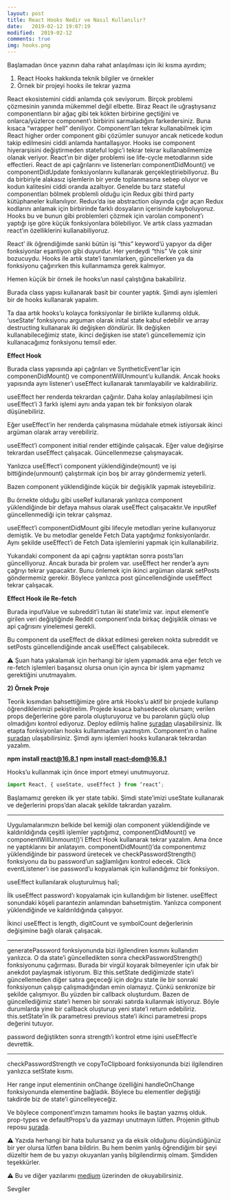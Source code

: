 ```yaml
---
layout: post
title: React Hooks Nedir ve Nasıl Kullanılır?
date:   2019-02-12 19:07:19
modified:  2019-02-12
comments: true
img: hooks.png
---
```


Başlamadan önce yazının daha rahat anlaşılması için iki kısma ayırdım;

1. React Hooks hakkında teknik bilgiler ve örnekler
2. Örnek bir projeyi hooks ile tekrar yazma

React ekosistemini ciddi anlamda çok seviyorum. Birçok problemi çözmesinin yanında mükemmel değil elbette. Biraz React ile uğraştıysanız componentların bir ağaç gibi tek kökten birbirine geçtiğini ve onlarca/yüzlerce component’ı birbirini sarmaladığını farkedersiniz. Buna kısaca “wrapper hell” deniliyor. Component’ları tekrar kullanabilmek içim React higher order component gibi çözümler sunuyor ancak neticede kodun takip edilmesini ciddi anlamda hantallaşıyor. Hooks ise component hiyerarşisini değiştirmeden stateful logic’i tekrar tekrar kullanabilmemize olanak veriyor. React’ın bir diğer problemi ise life-cycle metodlarının side effectleri. React de api çağrılarını ve listenerları componentDidMount() ve componentDidUpdate fonksiyonlarını kullanarak gerçekleştiriebiliyoruz. Bu da birbiriyle alakasız işlemlerin bir yerde toplanmasına sebep oluyor ve kodun kalitesini ciddi oranda azaltıyor. Genelde bu tarz stateful componentları bölmek problemli olduğu için Redux gibi third party kütüphaneler kullanılıyor. Redux’da ise abstraction olayında çığır açan Redux kodlarını anlamak için birbirinde farklı dosyaların içerisinde kayboluyoruz. Hooks bu ve bunun gibi problemleri çözmek için varolan component’ı yaptığı işe göre küçük fonksiyonlara bölebiliyor. Ve artık class yazmadan react’ın özelliklerini kullanabiliyoruz.

React’ ilk öğrendiğimde sanki bütün işi “this” keyword’ü yapıyor da diğer fonksiyonlar eşantiyon gibi duyurdur. Her yerdeydi “this” Ve çok sinir bozucuydu. Hooks ile artık state’i tanımlarken, güncellerken ya da fonksiyonu çağırırken this kullanmamıza gerek kalmıyor.

<script src="https://gist.github.com/ebrugulec/b69a86751a61a9691b2a9814a1e22c79.js"></script>

Hemen küçük bir örnek ile hooks’un nasıl çalıştığına bakabiliriz.

<script src="https://gist.github.com/ebrugulec/bd16cd625bc665853622058cbbfc7d02.js"></script>

Burada class yapısı kullanarak basit bir counter yaptık. Şimdi aynı işlemleri bir de hooks kullanarak yapalım.

<script src="https://gist.github.com/ebrugulec/d4b26a58ae2d3b14bb8f191ae4fb8c8e.js"></script>

Ta daa artık hooks’u kolayca fonksiyonlar ile birlikte kullanmış olduk. ‘useState’ fonksiyonu arguman olarak inital state kabul edebilir ve array destructing kullanarak iki değişken döndürür. İlk değişken kullanabileceğimiz state, ikinci değişken ise state’i güncellememiz için kullanacağımız fonksiyonu temsil eder.

**Effect Hook**

<script src="https://gist.github.com/ebrugulec/3713bbe0800d8116c1e8ade857c4c4e3.js"></script>

Burada class yapısında api çağrıları ve SyntheticEvent’lar için componenDidMount() ve componentWillUnmount’u kullandık. Ancak hooks yapısında aynı listener’ı useEffect kullanarak tanımlayabilir ve kaldırabiliriz.

useEffect her renderda tekrardan çağırılır. Daha kolay anlaşılabilmesi için useEffect’i 3 farklı işlemi aynı anda yapan tek bir fonksiyon olarak düşünebiliriz.

Eğer useEffect’in her renderda çalışmasına müdahale etmek istiyorsak ikinci argüman olarak array verebiliriz.

<script src="https://gist.github.com/ebrugulec/e4ffeca95406a9b7cd951145cd5d0161.js"></script>

useEffect’i component initial render ettiğinde çalışacak. Eğer value değişirse tekrardan useEffect çalışacak. Güncellenmezse çalışmayacak.

Yanlızca useEffect’i component yüklendiğinde(mount) ve işi bittiğinde(unmount) çalıştırmak için boş bir array göndermemiz yeterli.

<script src="https://gist.github.com/ebrugulec/c0f72e1bd349180fb94a2616f78384b4.js"></script>

Bazen component yüklendiğinde küçük bir değişiklik yapmak isteyebiliriz.

<script src="https://gist.github.com/ebrugulec/aa173daf7d2519579323dcebd1832ebe.js"></script>

Bu örnekte olduğu gibi useRef kullanarak yanlızca component yüklendiğinde bir defaya mahsus olarak useEffect çalışacaktır.Ve inputRef güncellenmediği için tekrar çalışmaz.

useEffect’i componentDidMount gibi lifecyle metodları yerine kullanıyoruz demiştik. Ve bu metodlar genelde Fetch Data yaptığımız fonksiyonlardır. Aynı şekilde useEffect’i de Fetch Data işlemlerini yapmak için kullanabiliriz.

<script src="https://gist.github.com/ebrugulec/b8309eb3c6d7c6203de87598dc35a350.js"></script>

Yukarıdaki component da api çağrısı yaptıktan sonra posts’ları güncelliyoruz. Ancak burada bir prolem var. useEffect her render’a aynı çağrıyı tekrar yapacaktır. Bunu önlemek için ikinci argüman olarak setPosts göndermemiz gerekir. Böylece yanlızca post güncellendiğinde useEffect tekrar çalışacak.

**Effect Hook ile Re-fetch**

<script src="https://gist.github.com/ebrugulec/4da3e58d7525c5ad8f4b04f8793f7b08.js"></script>

Burada inputValue ve subreddit’i tutan iki state’imiz var. input element’e girilen veri değiştiğinde Reddit component’ında birkaç değişiklik olması ve api çağrısını yinelemesi gerekli.

<script src="https://gist.github.com/ebrugulec/ccb1faf491978469fb1a5c792a491884.js"></script>

Bu component da useEffect de dikkat edilmesi gereken nokta subreddit ve setPosts güncellendiğinde ancak useEffect çalışabilecek.

⚠️ Şuan hata yakalamak için herhangi bir işlem yapmadık ama eğer fetch ve re-fetch işlemleri başarısız olursa onun için ayrıca bir işlem yapmamız gerektiğini unutmayalım.

**2) Örnek Proje**

Teorik kısımdan bahsettiğimize göre artık Hooks’u aktif bir projede kullanıp öğrendiklerimizi pekiştirelim. Projede kısaca bahsedecek olursam; verilen props değerlerine göre parola oluşturuyoruz ve bu parolanın güçlü olup olmadığını kontrol ediyoruz. Deploy edilmiş haline [şuradan](http://ebrugulec.com/react-password-generator/) ulaşabilirsiniz. İlk etapta fonksiyonları hooks kullanmadan yazmıştım. Component’ın o haline [şuradan](https://github.com/ebrugulec/react-password-generator/blob/c9f6e2d15040aefcb527baa3021e50019b731452/src/components/PasswordGenerator.js) ulaşabilirsiniz. Şimdi aynı işlemleri hooks kullanarak tekrardan yazalım.

**npm install react@16.8.1**
**npm install react-dom@16.8.1**

Hooks’u kullanmak için önce import etmeyi unutmuyoruz.

```javascript
import React, { useState, useEffect } from ‘react’;
```

<script src="https://gist.github.com/ebrugulec/8c87b440cffec2191ee6962881b6697d.js"></script>

Başlamamız gereken ilk yer state tabiki. Şimdi state’imizi useState kullanarak ve değerlerini props’dan alacak şekilde takrardan yazalım.

<script src="https://gist.github.com/ebrugulec/fb69b9c04fb5e3d88c0897fbeebdbbfb.js"></script>

---

Uygulamalarımızın belkide bel kemiği olan component yüklendiğinde ve kaldırıldığında çeşitli işlemler yaptığımız, componentDidMount() ve componentWillUnmount()’i Effect Hook kullanarak tekrar yazalım. Ama önce ne yaptıklarını bir anlatayım. componentDidMount()’da componentımız yüklendiğinde bir password üretecek ve checkPasswordStrength() fonksiyonu da bu password’un sağlamlığını kontrol edecek. Click eventListener’ı ise password’u kopyalamak için kullandığımız bir fonksiyon.

<script src="https://gist.github.com/ebrugulec/3221e0d69ed1b076925c1345344e2f06.js"></script>

useEffect kullanılarak oluşturulmuş hali;

<script src="https://gist.github.com/ebrugulec/a3896497305ebb77babd5ecc028c60bc.js"></script>

İlk useEffect password’ı kopyalamak için kullandığım bir listener. useEffect sonundaki köşeli parantezin anlamından bahsetmiştim. Yanlızca component yüklendiğinde ve kaldırıldığında çalışıyor.

İkinci useEffect is length, digitCount ve symbolCount değerlerinin değişimine bağlı olarak çalışacak.

---

<script src="https://gist.github.com/ebrugulec/08762151ebf64ea423f467459c2e203a.js"></script>

generatePassword fonksiyonunda bizi ilgilendiren kısmını kullandım yanlızca. O da state’i güncelledikten sonra checkPasswordStrength() fonksiyonunu çağırması. Burada bir virgül koyarak bilmeyenler için ufak bir anekdot paylaşmak istiyorum. Biz this.setState dediğimizde state’i güncellemeden diğer satıra geçeceği için doğru state ile bir sonraki fonksiyonun çalışıp çalışmadığından emin olamayız. Çünkü senkronize bir şekilde çalışmıyor. Bu yüzden bir callback oluşturdum. Bazen de güncellediğimiz state’i hemen bir sonraki satırda kullanmak istiyoruz. Böyle durumlarda yine bir callback oluşturup yeni state’i return edebiliriz. this.setState’in ilk parametresi previous state’i ikinci parametresi props değerini tutuyor.

<script src="https://gist.github.com/ebrugulec/7c4df1836d02d9461f5a863cebf67f9b.js"></script>

password değiştikten sonra strength’i kontrol etme işini useEffect’e devrettik.

---

<script src="https://gist.github.com/ebrugulec/e98febeec4f6c4ffe7fcfed6353e444d.js"></script>

checkPasswordStrength ve copyToClipboard fonksiyonunda bizi ilgilendiren yanlızca setState kısmı.

<script src="https://gist.github.com/ebrugulec/45d86b9082647706dc7c675b0ea94d9b.js"></script>

Her range input elementinin onChange özelliğini handleOnChange fonksiyonunda elementine bağladık. Böylece bu elementler değiştiği takdirde biz de state’i güncelleyeceğiz.

<script src="https://gist.github.com/ebrugulec/4f59a1974f71b88eeda54d0a18f69dd7.js"></script>

<script src="https://gist.github.com/ebrugulec/30a162d65f30beb1714201ea262c5222.js"></script>

Ve böylece component’ımızın tamamını hooks ile baştan yazmış olduk. prop-types ve defaultProps’u da yazmayı unutmayın lütfen. Projenin github reposu [şurada](https://github.com/ebrugulec/react-password-generator).

<script src="https://gist.github.com/ebrugulec/fde0e24d686901945767de73282a9fe8.js"></script>

⚠️ Yazıda herhangi bir hata bulursanız ya da eksik olduğunu düşündüğünüz bir yer olursa lütfen bana bildirin. Bu hem benim yanlış öğrendiğim bir şeyi düzeltir hem de bu yazıyı okuyanları yanlış bilgilendirmiş olmam. Şimdiden teşekkürler.

⚠️ Bu ve diğer yazılarımı [medium](https://medium.com/@ebrugulec/) üzerinden de okuyabilirsiniz.

Sevgiler

